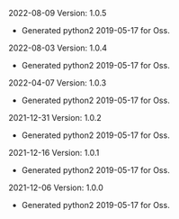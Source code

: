 2022-08-09 Version: 1.0.5
- Generated python2 2019-05-17 for Oss.

2022-08-03 Version: 1.0.4
- Generated python2 2019-05-17 for Oss.

2022-04-07 Version: 1.0.3
- Generated python2 2019-05-17 for Oss.

2021-12-31 Version: 1.0.2
- Generated python2 2019-05-17 for Oss.

2021-12-16 Version: 1.0.1
- Generated python2 2019-05-17 for Oss.

2021-12-06 Version: 1.0.0
- Generated python2 2019-05-17 for Oss.

